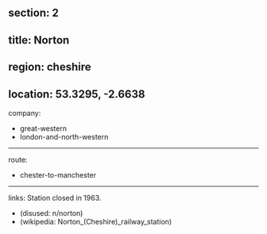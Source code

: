 section: 2
----
title: Norton
----
region: cheshire
----
location: 53.3295, -2.6638
----
company:
- great-western
- london-and-north-western
----
route:
- chester-to-manchester
----
links:
Station closed in 1963.
- (disused: n/norton)
- (wikipedia: Norton_&#x28;Cheshire&#x29;_railway_station)
